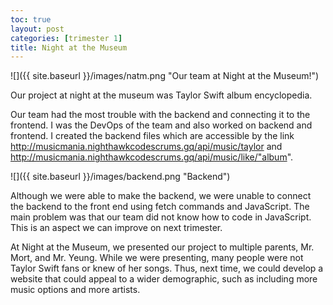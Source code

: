 ```yaml
---
toc: true
layout: post
categories: [trimester 1]
title: Night at the Museum
---
```


![]({{ site.baseurl }}/images/natm.png "Our team at Night at the Museum!")

Our project at night at the museum was Taylor Swift album encyclopedia. 

Our team had the most trouble with the backend and connecting it to the frontend. I was the DevOps of the team and also worked on backend and frontend. I created the backend files which are accessible by the link http://musicmania.nighthawkcodescrums.gq/api/music/taylor and http://musicmania.nighthawkcodescrums.gq/api/music/like/"album". 

![]({{ site.baseurl }}/images/backend.png "Backend")

Although we were able to make the backend, we were unable to connect the backend to the front end using fetch commands and JavaScript. The main problem was that our team did not know how to code in JavaScript. This is an aspect we can improve on next trimester.

At Night at the Museum, we presented our project to multiple parents, Mr. Mort, and Mr. Yeung. While we were presenting, many people were not Taylor Swift fans or knew of her songs. Thus, next time, we could develop a website that could appeal to a wider demographic, such as including more music options and more artists.
